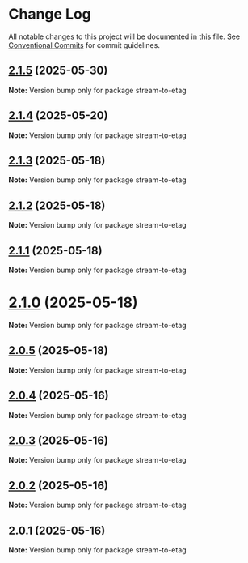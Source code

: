 # Change Log

All notable changes to this project will be documented in this file.
See [Conventional Commits](https://conventionalcommits.org) for commit guidelines.

## [2.1.5](https://github.com/launchql/launchql/compare/stream-to-etag@2.1.4...stream-to-etag@2.1.5) (2025-05-30)

**Note:** Version bump only for package stream-to-etag





## [2.1.4](https://github.com/launchql/launchql/compare/stream-to-etag@2.1.3...stream-to-etag@2.1.4) (2025-05-20)

**Note:** Version bump only for package stream-to-etag





## [2.1.3](https://github.com/launchql/launchql/compare/stream-to-etag@2.1.2...stream-to-etag@2.1.3) (2025-05-18)

**Note:** Version bump only for package stream-to-etag





## [2.1.2](https://github.com/launchql/launchql/compare/stream-to-etag@2.1.1...stream-to-etag@2.1.2) (2025-05-18)

**Note:** Version bump only for package stream-to-etag





## [2.1.1](https://github.com/launchql/launchql/compare/stream-to-etag@2.1.0...stream-to-etag@2.1.1) (2025-05-18)

**Note:** Version bump only for package stream-to-etag





# [2.1.0](https://github.com/launchql/launchql/compare/stream-to-etag@2.0.5...stream-to-etag@2.1.0) (2025-05-18)

**Note:** Version bump only for package stream-to-etag





## [2.0.5](https://github.com/launchql/launchql/compare/stream-to-etag@2.0.4...stream-to-etag@2.0.5) (2025-05-18)

**Note:** Version bump only for package stream-to-etag





## [2.0.4](https://github.com/launchql/launchql/compare/stream-to-etag@2.0.3...stream-to-etag@2.0.4) (2025-05-16)

**Note:** Version bump only for package stream-to-etag





## [2.0.3](https://github.com/launchql/launchql/compare/stream-to-etag@2.0.2...stream-to-etag@2.0.3) (2025-05-16)

**Note:** Version bump only for package stream-to-etag





## [2.0.2](https://github.com/launchql/launchql/compare/stream-to-etag@2.0.1...stream-to-etag@2.0.2) (2025-05-16)

**Note:** Version bump only for package stream-to-etag





## 2.0.1 (2025-05-16)

**Note:** Version bump only for package stream-to-etag
